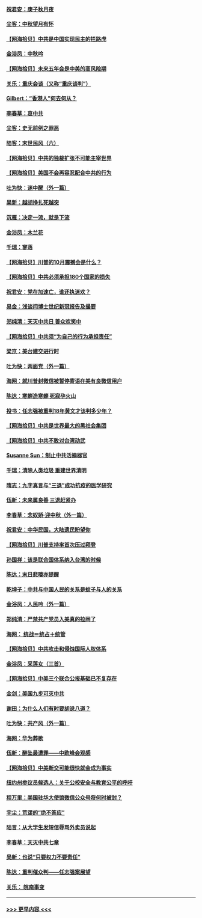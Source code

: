 #### [祝君安：庚子秋月夜](../pages/nsc993/n12445870.md?t=10020551) 
#### [尘客：中秋望月有怀](../pages/nsc993/n12444632.md?t=10020551) 
#### [【网海拾贝】中共是中国实现民主的拦路虎](../pages/nsc993/n12443573.md?t=10020551) 
#### [金浴凤：中秋吟](../pages/nsc993/n12441773.md?t=10020551) 
#### [【网海拾贝】未来五年会是中美的高风险期](../pages/nsc993/n12440760.md?t=10020551) 
#### [关乐：重庆会谈（又称“重庆谈判”）](../pages/nsc993/n12437525.md?t=10020551) 
#### [Gilbert：“香港人”何去何从？](../pages/nsc993/n12435894.md?t=10020551) 
#### [李春草：哀中共](../pages/nsc993/n12435874.md?t=10020551) 
#### [尘客：史无前例之罪恶](../pages/nsc993/n12435762.md?t=10020551) 
#### [陆客：末世民风（六）](../pages/nsc993/n12435354.md?t=10020551) 
#### [【网海拾贝】中共的独裁扩张不可能主宰世界](../pages/nsc993/n12435151.md?t=10020551) 
#### [【网海拾贝】美国不会再容忍配合中共的行为](../pages/nsc993/n12433808.md?t=10020551) 
#### [吐为快：迷中醒（外一篇）](../pages/nsc993/n12433585.md?t=10020551) 
#### [吴新：越胡挣扎死越突](../pages/nsc993/n12433562.md?t=10020551) 
#### [沉雁：决定一流，就是下流](../pages/nsc993/n12432128.md?t=10020551) 
#### [金浴凤：木兰花](../pages/nsc993/n12432124.md?t=10020551) 
#### [千瑞：寥落](../pages/nsc993/n12432071.md?t=10020551) 
#### [【网海拾贝】川普的10月震撼会是什么？](../pages/nsc993/n12431624.md?t=10020551) 
#### [【网海拾贝】中共必须承担180个国家的损失](../pages/nsc993/n12428893.md?t=10020551) 
#### [祝君安：党在加速亡，谁还执迷欢？](../pages/nsc993/n12428652.md?t=10020551) 
#### [易金：浅谈闫博士世纪新冠报告及撮要](../pages/nsc993/n12426822.md?t=10020551) 
#### [郑纯清：天灭中共日 善众欢笑中](../pages/nsc993/n12426784.md?t=10020551) 
#### [【网海拾贝】中共须“为自己的行为承担责任”](../pages/nsc993/n12426067.md?t=10020551) 
#### [梁京：美台建交进行时](../pages/nsc993/n12424066.md?t=10020551) 
#### [吐为快：两面党（外一篇）](../pages/nsc993/n12424043.md?t=10020551) 
#### [海网：就川普封微信被暂停寄语在美有良微信用户](../pages/nsc993/n12424021.md?t=10020551) 
#### [陈达：寒蝉造寒蝉 死寂孕火山](../pages/nsc993/n12423958.md?t=10020551) 
#### [投书：任志强被重判18年黄文才该判多少年？](../pages/nsc993/n12423672.md?t=10020551) 
#### [【网海拾贝】中共是世界最大的黑社会集团](../pages/nsc993/n12423543.md?t=10020551) 
#### [【网海拾贝】中共不敢对台湾动武](../pages/nsc993/n12421418.md?t=10020551) 
#### [Susanne Sun：制止中共活摘器官](../pages/nsc993/n12419654.md?t=10020551) 
#### [千瑞：清除人类垃圾 重建世界清明](../pages/nsc993/n12419414.md?t=10020551) 
#### [隋志：九字真言与“三退”成功抗疫的医学研究](../pages/nsc993/n12419248.md?t=10020551) 
#### [伍新：未来属良善 三退赶紧办](../pages/nsc993/n12418496.md?t=10020551) 
#### [李春草：念奴娇·迎中秋（外一篇）](../pages/nsc993/n12418465.md?t=10020551) 
#### [祝君安：中华民国，大陆遗民盼望你](../pages/nsc993/n12418089.md?t=10020551) 
#### [【网海拾贝】川普支持率首次压过拜登](../pages/nsc993/n12418050.md?t=10020551) 
#### [孙国祥：该是联合国体系纳入台湾的时候](../pages/nsc993/n12417369.md?t=10020551) 
#### [陈达：末日悲嚎亦提醒](../pages/nsc993/n12416736.md?t=10020551) 
#### [乾坤子：中共与中国人民的关系是蚊子与人的关系](../pages/nsc993/n12416632.md?t=10020551) 
#### [金浴凤：人民吟（外一篇）](../pages/nsc993/n12416567.md?t=10020551) 
#### [郑纯清：严禁共产党员入美真的拉闸了](../pages/nsc993/n12416550.md?t=10020551) 
#### [海网： 统战＝统占＋统管](../pages/nsc993/n12416404.md?t=10020551) 
#### [【网海拾贝】中共攻击和侵蚀国际人权体系](../pages/nsc993/n12416250.md?t=10020551) 
#### [金浴凤：采莲女（三首）](../pages/nsc993/n12415517.md?t=10020551) 
#### [【网海拾贝】中美三个联合公报基础已不复存在](../pages/nsc993/n12415054.md?t=10020551) 
#### [金剑：美国九步可灭中共](../pages/nsc993/n12413183.md?t=10020551) 
#### [谢田：为什么人们有时要胡说八道？](../pages/nsc993/n12411861.md?t=10020551) 
#### [吐为快：共产风（外一篇）](../pages/nsc993/n12411761.md?t=10020551) 
#### [海网：华为葬歌](../pages/nsc993/n12410381.md?t=10020551) 
#### [伍新：醉坠最遭罪——中欧峰会观感](../pages/nsc993/n12410364.md?t=10020551) 
#### [【网海拾贝】中美断交可能很快就会成为事实](../pages/nsc993/n12409495.md?t=10020551) 
#### [纽约州参议员候选人：关于公校安全与教育公平的呼吁](../pages/nsc993/n12409228.md?t=10020551) 
#### [程万里：美国驻华大使馆微信公众号将何时被封？](../pages/nsc993/n12407397.md?t=10020551) 
#### [宇尘：荒谬的“绝不答应”](../pages/nsc993/n12407360.md?t=10020551) 
#### [陆言：从大学生发短信辱骂外卖员说起](../pages/nsc993/n12407285.md?t=10020551) 
#### [李春草：天灭中共七章](../pages/nsc993/n12406988.md?t=10020551) 
#### [吴新：也说“只要权力不要责任”](../pages/nsc993/n12406966.md?t=10020551) 
#### [陈达：重判催众判——任志强案展望](../pages/nsc993/n12404540.md?t=10020551) 
#### [关乐： 皖南事变](../pages/nsc993/n12404288.md?t=10020551) 

----
#### [ >>> 更早内容 <<< ](../indexes/nsc993-earlier.md)
